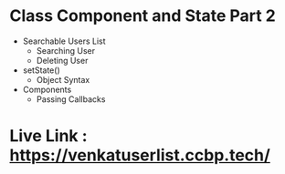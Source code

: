 # Class Component and State Part 2

- Searchable Users List
  - Searching User
  - Deleting User
- setState() 
  - Object Syntax
- Components
  - Passing Callbacks

# Live Link : https://venkatuserlist.ccbp.tech/
